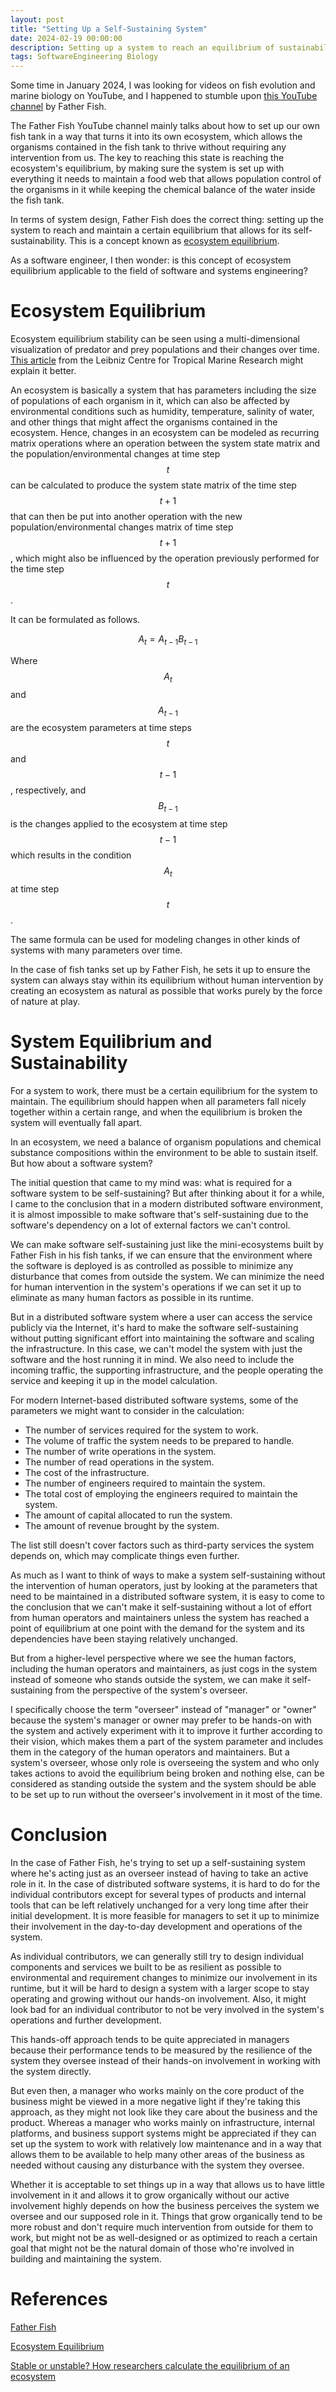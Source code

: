 ```yaml
---
layout: post
title: "Setting Up a Self-Sustaining System"
date: 2024-02-19 00:00:00
description: Setting up a system to reach an equilibrium of sustainability
tags: SoftwareEngineering Biology
---
```


Some time in January 2024, I was looking for videos on fish evolution and marine biology on YouTube, and I happened to stumble upon [this YouTube channel](https://www.youtube.com/@FatherFish) by Father Fish.

The Father Fish YouTube channel mainly talks about how to set up our own fish tank in a way that turns it into its own ecosystem, which allows the organisms contained in the fish tank to thrive without requiring any intervention from us. The key to reaching this state is reaching the ecosystem's equilibrium, by making sure the system is set up with everything it needs to maintain a food web that allows population control of the organisms in it while keeping the chemical balance of the water inside the fish tank.

In terms of system design, Father Fish does the correct thing: setting up the system to reach and maintain a certain equilibrium that allows for its self-sustainability. This is a concept known as [ecosystem equilibrium](https://inst.eecs.berkeley.edu/~cs10/labs/cur/programming/simulation/ecosystem-simulation.html).

As a software engineer, I then wonder: is this concept of ecosystem equilibrium applicable to the field of software and systems engineering?

# Ecosystem Equilibrium

Ecosystem equilibrium stability can be seen using a multi-dimensional visualization of predator and prey populations and their changes over time. [This article](https://www.leibniz-zmt.de/en/news-at-zmt/news/news-archive/stable-or-unstable-how-researchers-calculate-the-equilibrium-of-an-ecosystem.html) from the Leibniz Centre for Tropical Marine Research might explain it better.

An ecosystem is basically a system that has parameters including the size of populations of each organism in it, which can also be affected by environmental conditions such as humidity, temperature, salinity of water, and other things that might affect the organisms contained in the ecosystem. Hence, changes in an ecosystem can be modeled as recurring matrix operations where an operation between the system state matrix and the population/environmental changes at time step $$t$$ can be calculated to produce the system state matrix of the time step $$t + 1$$ that can then be put into another operation with the new population/environmental changes matrix of time step $$t + 1$$, which might also be influenced by the operation previously performed for the time step $$t$$.

It can be formulated as follows.

$$
A_{t} = A_{t - 1} B_{t - 1}
$$

Where $$A_{t}$$ and $$A_{t - 1}$$ are the ecosystem parameters at time steps $$t$$ and $$t - 1$$, respectively, and $$B_{t - 1}$$ is the changes applied to the ecosystem at time step $$t - 1$$ which results in the condition $$A_{t}$$ at time step $$t$$.

The same formula can be used for modeling changes in other kinds of systems with many parameters over time.

In the case of fish tanks set up by Father Fish, he sets it up to ensure the system can always stay within its equilibrium without human intervention by creating an ecosystem as natural as possible that works purely by the force of nature at play.

# System Equilibrium and Sustainability

For a system to work, there must be a certain equilibrium for the system to maintain. The equilibrium should happen when all parameters fall nicely together within a certain range, and when the equilibrium is broken the system will eventually fall apart.

In an ecosystem, we need a balance of organism populations and chemical substance compositions within the environment to be able to sustain itself. But how about a software system?

The initial question that came to my mind was: what is required for a software system to be self-sustaining? But after thinking about it for a while, I came to the conclusion that in a modern distributed software environment, it is almost impossible to make software that's self-sustaining due to the software's dependency on a lot of external factors we can't control.

We can make software self-sustaining just like the mini-ecosystems built by Father Fish in his fish tanks, if we can ensure that the environment where the software is deployed is as controlled as possible to minimize any disturbance that comes from outside the system. We can minimize the need for human intervention in the system's operations if we can set it up to eliminate as many human factors as possible in its runtime.

But in a distributed software system where a user can access the service publicly via the Internet, it's hard to make the software self-sustaining without putting significant effort into maintaining the software and scaling the infrastructure. In this case, we can't model the system with just the software and the host running it in mind. We also need to include the incoming traffic, the supporting infrastructure, and the people operating the service and keeping it up in the model calculation.

For modern Internet-based distributed software systems, some of the parameters we might want to consider in the calculation:

- The number of services required for the system to work.
- The volume of traffic the system needs to be prepared to handle.
- The number of write operations in the system.
- The number of read operations in the system.
- The cost of the infrastructure.
- The number of engineers required to maintain the system.
- The total cost of employing the engineers required to maintain the system.
- The amount of capital allocated to run the system.
- The amount of revenue brought by the system.

The list still doesn't cover factors such as third-party services the system depends on, which may complicate things even further.

As much as I want to think of ways to make a system self-sustaining without the intervention of human operators, just by looking at the parameters that need to be maintained in a distributed software system, it is easy to come to the conclusion that we can't make it self-sustaining without a lot of effort from human operators and maintainers unless the system has reached a point of equilibrium at one point with the demand for the system and its dependencies have been staying relatively unchanged.

But from a higher-level perspective where we see the human factors, including the human operators and maintainers, as just cogs in the system instead of someone who stands outside the system, we can make it self-sustaining from the perspective of the system's overseer.

I specifically choose the term "overseer" instead of "manager" or "owner" because the system's manager or owner may prefer to be hands-on with the system and actively experiment with it to improve it further according to their vision, which makes them a part of the system parameter and includes them in the category of the human operators and maintainers. But a system's overseer, whose only role is overseeing the system and who only takes actions to avoid the equilibrium being broken and nothing else, can be considered as standing outside the system and the system should be able to be set up to run without the overseer's involvement in it most of the time.

# Conclusion

In the case of Father Fish, he's trying to set up a self-sustaining system where he's acting just as an overseer instead of having to take an active role in it. In the case of distributed software systems, it is hard to do for the individual contributors except for several types of products and internal tools that can be left relatively unchanged for a very long time after their initial development. It is more feasible for managers to set it up to minimize their involvement in the day-to-day development and operations of the system.

As individual contributors, we can generally still try to design individual components and services we built to be as resilient as possible to environmental and requirement changes to minimize our involvement in its runtime, but it will be hard to design a system with a larger scope to stay operating and growing without our hands-on involvement. Also, it might look bad for an individual contributor to not be very involved in the system's operations and further development.

This hands-off approach tends to be quite appreciated in managers because their performance tends to be measured by the resilience of the system they oversee instead of their hands-on involvement in working with the system directly.

But even then, a manager who works mainly on the core product of the business might be viewed in a more negative light if they're taking this approach, as they might not look like they care about the business and the product. Whereas a manager who works mainly on infrastructure, internal platforms, and business support systems might be appreciated if they can set up the system to work with relatively low maintenance and in a way that allows them to be available to help many other areas of the business as needed without causing any disturbance with the system they oversee.

Whether it is acceptable to set things up in a way that allows us to have little involvement in it and allows it to grow organically without our active involvement highly depends on how the business perceives the system we oversee and our supposed role in it. Things that grow organically tend to be more robust and don't require much intervention from outside for them to work, but might not be as well-designed or as optimized to reach a certain goal that might not be the natural domain of those who're involved in building and maintaining the system.

# References

[Father Fish](https://www.youtube.com/@FatherFish)

[Ecosystem Equilibrium](https://inst.eecs.berkeley.edu/~cs10/labs/cur/programming/simulation/ecosystem-simulation.html)

[Stable or unstable? How researchers calculate the equilibrium of an ecosystem](https://www.leibniz-zmt.de/en/news-at-zmt/news/news-archive/stable-or-unstable-how-researchers-calculate-the-equilibrium-of-an-ecosystem.html)
